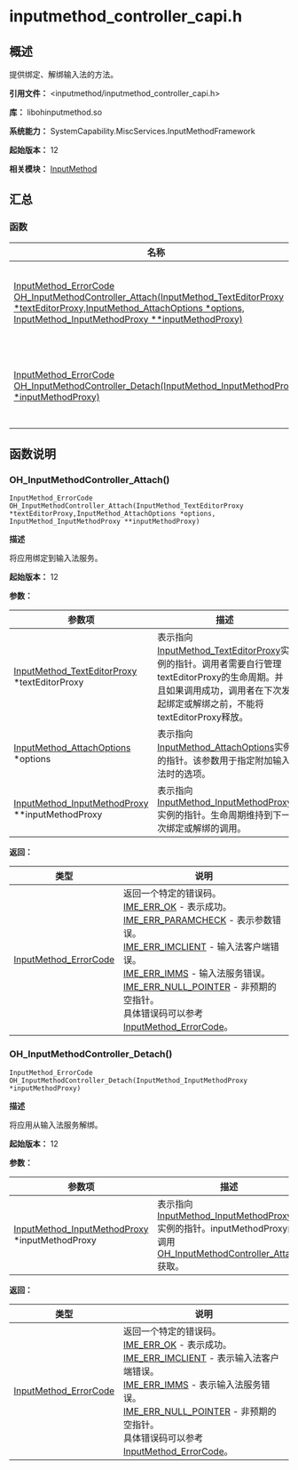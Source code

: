# inputmethod_controller_capi.h
<!--Kit: IME Kit-->
<!--Subsystem: MiscServices-->
<!--Owner: @illybyy-->
<!--SE: @andeszhang-->
<!--TSE: @murphy1984-->

## 概述

提供绑定、解绑输入法的方法。

**引用文件：** <inputmethod/inputmethod_controller_capi.h>

**库：** libohinputmethod.so

**系统能力：** SystemCapability.MiscServices.InputMethodFramework

**起始版本：** 12

**相关模块：** [InputMethod](capi-inputmethod.md)

## 汇总

### 函数

| 名称 | 描述 |
| -- | -- |
| [InputMethod_ErrorCode OH_InputMethodController_Attach(InputMethod_TextEditorProxy *textEditorProxy,InputMethod_AttachOptions *options, InputMethod_InputMethodProxy **inputMethodProxy)](#oh_inputmethodcontroller_attach) | 将应用绑定到输入法服务。 |
| [InputMethod_ErrorCode OH_InputMethodController_Detach(InputMethod_InputMethodProxy *inputMethodProxy)](#oh_inputmethodcontroller_detach) | 将应用从输入法服务解绑。 |

## 函数说明

### OH_InputMethodController_Attach()

```
InputMethod_ErrorCode OH_InputMethodController_Attach(InputMethod_TextEditorProxy *textEditorProxy,InputMethod_AttachOptions *options, InputMethod_InputMethodProxy **inputMethodProxy)
```

**描述**

将应用绑定到输入法服务。

**起始版本：** 12


**参数：**

| 参数项                                                                                             | 描述 |
|-------------------------------------------------------------------------------------------------| -- |
| [InputMethod_TextEditorProxy](capi-inputmethod-inputmethod-texteditorproxy.md) *textEditorProxy | 表示指向[InputMethod_TextEditorProxy](capi-inputmethod-inputmethod-texteditorproxy.md)实例的指针。调用者需要自行管理textEditorProxy的生命周期。并且如果调用成功，调用者在下次发起绑定或解绑之前，不能将textEditorProxy释放。 |
| [InputMethod_AttachOptions](capi-inputmethod-inputmethod-attachoptions.md) *options             | 表示指向[InputMethod_AttachOptions](capi-inputmethod-inputmethod-attachoptions.md)实例的指针。该参数用于指定附加输入法时的选项。 |
| [InputMethod_InputMethodProxy](capi-inputmethod-inputmethod-inputmethodproxy.md) **inputMethodProxy                                             | 表示指向[InputMethod_InputMethodProxy](capi-inputmethod-inputmethod-inputmethodproxy.md)实例的指针。生命周期维持到下一次绑定或解绑的调用。 |

**返回：**

| 类型                                                                              | 说明                                                                                                                                                                                                                                                                            |
|---------------------------------------------------------------------------------|-------------------------------------------------------------------------------------------------------------------------------------------------------------------------------------------------------------------------------------------------------------------------------|
| [InputMethod_ErrorCode](capi-inputmethod-types-capi-h.md#inputmethod_errorcode) | 返回一个特定的错误码。<br>     [IME_ERR_OK](capi-inputmethod-types-capi-h.md#inputmethod_errorcode) - 表示成功。<br>     [IME_ERR_PARAMCHECK](capi-inputmethod-types-capi-h.md#inputmethod_errorcode) - 表示参数错误。<br>     [IME_ERR_IMCLIENT](capi-inputmethod-types-capi-h.md#inputmethod_errorcode) - 输入法客户端错误。<br>     [IME_ERR_IMMS](capi-inputmethod-types-capi-h.md#inputmethod_errorcode) - 输入法服务错误。<br>     [IME_ERR_NULL_POINTER](capi-inputmethod-types-capi-h.md#inputmethod_errorcode) - 非预期的空指针。<br> 具体错误码可以参考[InputMethod_ErrorCode](capi-inputmethod-types-capi-h.md#inputmethod_errorcode)。 |

### OH_InputMethodController_Detach()

```
InputMethod_ErrorCode OH_InputMethodController_Detach(InputMethod_InputMethodProxy *inputMethodProxy)
```

**描述**

将应用从输入法服务解绑。

**起始版本：** 12


**参数：**

| 参数项                                                | 描述 |
|----------------------------------------------------| -- |
| [InputMethod_InputMethodProxy](capi-inputmethod-inputmethod-inputmethodproxy.md) *inputMethodProxy | 表示指向[InputMethod_InputMethodProxy](capi-inputmethod-inputmethod-inputmethodproxy.md)实例的指针。inputMethodProxy由调用[OH_InputMethodController_Attach](capi-inputmethod-controller-capi-h.md#oh_inputmethodcontroller_attach)获取。 |

**返回：**

| 类型 | 说明 |
| -- | -- |
| [InputMethod_ErrorCode](capi-inputmethod-types-capi-h.md#inputmethod_errorcode) | 返回一个特定的错误码。<br>     [IME_ERR_OK](capi-inputmethod-types-capi-h.md#inputmethod_errorcode) - 表示成功。<br>     [IME_ERR_IMCLIENT](capi-inputmethod-types-capi-h.md#inputmethod_errorcode) - 表示输入法客户端错误。<br>     [IME_ERR_IMMS](capi-inputmethod-types-capi-h.md#inputmethod_errorcode) - 表示输入法服务错误。<br>     [IME_ERR_NULL_POINTER](capi-inputmethod-types-capi-h.md#inputmethod_errorcode) - 非预期的空指针。<br> 具体错误码可以参考[InputMethod_ErrorCode](capi-inputmethod-types-capi-h.md#inputmethod_errorcode)。 |



